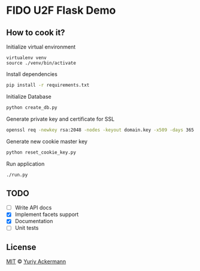 FIDO U2F Flask Demo
===

## How to cook it?

Initialize virtual environment

```
virtualenv venv
source ./venv/bin/activate
```

Install dependencies

```bash
pip install -r requirements.txt
```

Initialize Database

```bash
python create_db.py
```

Generate private key and certificate for SSL

```bash
openssl req -newkey rsa:2048 -nodes -keyout domain.key -x509 -days 365 -out domain.crt
```

Generate new cookie master key

```bash
python reset_cookie_key.py
```

Run application

```bash
./run.py
```

## TODO

 - [ ] Write API docs
 - [x] Implement facets support
 - [x] Documentation
 - [ ] Unit tests

## License

[MIT](https://github.com/herrjemand/U2F-Flask-Demo/blob/master/LICENSE.md) © [Yuriy Ackermann](https://jeman.de/)
